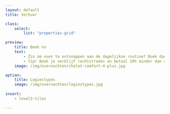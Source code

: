 ```yaml
---
layout: default
title: Verhuur

class:
    select: 
        list: "properties-grid"

preview:
    title: Boek nu
    text: 
        - Zin om even te ontsnappen aan de dagelijkse routine? Boek dan nu een verblijf in één van onze comfortabele chalets of appartementen en geniet van een zorgeloos verblijf.
        - Tip! Boek je verblijf rechtstreeks en betaal 10% minder dan via Booking of AirBnB.
    image: /img/overnachten/chalet-comfort-4-plus.jpg

option:
    title: Logiestypes
    image: /img/overnachten/logiestypes.jpg
        
insert:
    - level3-tiles
    
---
```


